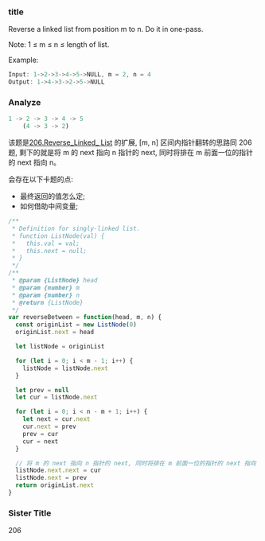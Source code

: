 ### title

Reverse a linked list from position m to n. Do it in one-pass.

Note: 1 ≤ m ≤ n ≤ length of list.

Example:

```js
Input: 1->2->3->4->5->NULL, m = 2, n = 4
Output: 1->4->3->2->5->NULL
```

### Analyze

```js
1 -> 2 -> 3 -> 4 -> 5
    (4 -> 3 -> 2)
```

该题是[206.Reverse_Linked_ List](https://github.com/MuYunyun/blog/blob/master/BasicSkill/LeetCode/206.Reverse_Linked_List/README.md) 的扩展, [m, n] 区间内指针翻转的思路同 206 题, 剩下的就是将 m 的 next 指向 n 指针的 next, 同时将排在 m 前面一位的指针的 next 指向 n。

会存在以下卡题的点:

* 最终返回的值怎么定;
* 如何借助中间变量;

```js
/**
 * Definition for singly-linked list.
 * function ListNode(val) {
 *   this.val = val;
 *   this.next = null;
 * }
 */
/**
 * @param {ListNode} head
 * @param {number} m
 * @param {number} n
 * @return {ListNode}
 */
var reverseBetween = function(head, m, n) {
  const originList = new ListNode(0)
  originList.next = head

  let listNode = originList

  for (let i = 0; i < m - 1; i++) {
    listNode = listNode.next
  }

  let prev = null
  let cur = listNode.next

  for (let i = 0; i < n - m + 1; i++) {
    let next = cur.next
    cur.next = prev
    prev = cur
    cur = next
  }

  // 将 m 的 next 指向 n 指针的 next, 同时将排在 m 前面一位的指针的 next 指向 n
  listNode.next.next = cur
  listNode.next = prev
  return originList.next
}
```

### Sister Title

206